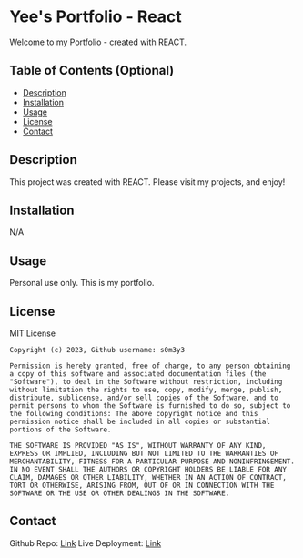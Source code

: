 # Yee's Portfolio - React
Welcome to my Portfolio - created with REACT. 

## Table of Contents (Optional)

- [Description](#description)
- [Installation](#installation)
- [Usage](#usage)
- [License](#license)
- [Contact](#questions)

## Description
This project was created with REACT. Please visit my projects, and enjoy! 

## Installation
N/A

## Usage
Personal use only. This is my portfolio. 

## License
  MIT License

    Copyright (c) 2023, Github username: s0m3y3
    
    Permission is hereby granted, free of charge, to any person obtaining a copy of this software and associated documentation files (the "Software"), to deal in the Software without restriction, including without limitation the rights to use, copy, modify, merge, publish, distribute, sublicense, and/or sell copies of the Software, and to permit persons to whom the Software is furnished to do so, subject to the following conditions: The above copyright notice and this permission notice shall be included in all copies or substantial portions of the Software.
    
    THE SOFTWARE IS PROVIDED "AS IS", WITHOUT WARRANTY OF ANY KIND, EXPRESS OR IMPLIED, INCLUDING BUT NOT LIMITED TO THE WARRANTIES OF MERCHANTABILITY, FITNESS FOR A PARTICULAR PURPOSE AND NONINFRINGEMENT. IN NO EVENT SHALL THE AUTHORS OR COPYRIGHT HOLDERS BE LIABLE FOR ANY CLAIM, DAMAGES OR OTHER LIABILITY, WHETHER IN AN ACTION OF CONTRACT, TORT OR OTHERWISE, ARISING FROM, OUT OF OR IN CONNECTION WITH THE SOFTWARE OR THE USE OR OTHER DEALINGS IN THE SOFTWARE.


## Contact

Github Repo: [Link](https://github.com/s0m3y3/yee_portfolio)
Live Deployment: [Link](https://sensational-flan-359753.netlify.app/#)